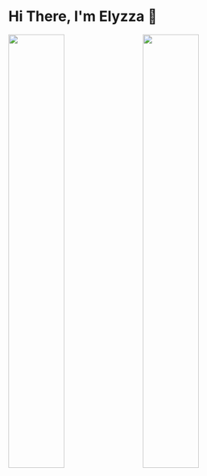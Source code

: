 # Hi There, I'm Elyzza 👋

<img align = "left" width="47%" src = "https://github-readme-stats.vercel.app/api?username=Lyzza02&show_icons=true&theme=radical">

<img align = "right" width="47%" src = "https://github-readme-stats.vercel.app/api/top-langs/?username=Lyzza02&layout=compact">
